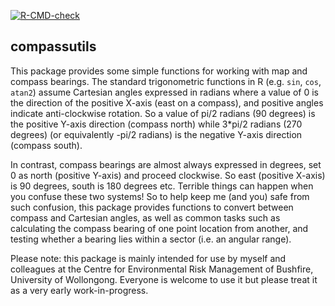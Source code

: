 [![R-CMD-check](https://github.com/mbedward/compassutils/actions/workflows/R-CMD-check.yaml/badge.svg)](https://github.com/mbedward/compassutils/actions/workflows/R-CMD-check.yaml)

## compassutils

This package provides some simple functions for working with map and compass bearings. The standard trigonometric functions in R (e.g. `sin`, `cos`, `atan2`) assume Cartesian angles expressed in radians where a value of 0 is the direction of the positive X-axis (east on a compass), and positive angles indicate anti-clockwise rotation. So a value of pi/2 radians (90 degrees) is the positive Y-axis direction (compass north) while 3*pi/2 radians (270 degrees) (or equivalently -pi/2 radians) is the negative Y-axis direction (compass south). 

In contrast, compass bearings are almost always expressed in degrees, set 0 as north (positive Y-axis) and proceed clockwise. So east (positive X-axis) is 90 degrees, south is 180 degrees etc. Terrible things can happen when you confuse these two systems! So to help keep me (and you) safe from such confusion, this package provides functions to convert between compass and Cartesian angles, as well as common tasks such as calculating the compass bearing of one point location from another, and testing whether a bearing lies within a sector (i.e. an angular range).

Please note: this package is mainly intended for use by myself and colleagues at the Centre for Environmental Risk Management of Bushfire, University of Wollongong. Everyone is welcome to use it but please treat it as a very early work-in-progress.
